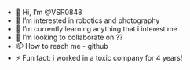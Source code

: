 - 👋 Hi, I’m @VSR0848
- 👀 I’m interested in robotics and photography
- 🌱 I’m currently learning anything that i interest me
- 💞️ I’m looking to collaborate on ??
- 📫 How to reach me - github
- ⚡ Fun fact: i worked in a toxic company for 4 years!

<!---
VSR0848/VSR0848 is a ✨ special ✨ repository because its `README.md` (this file) appears on your GitHub profile.
You can click the Preview link to take a look at your changes.
--->
